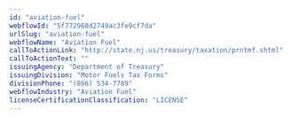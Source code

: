 ```yaml
---
id: "aviation-fuel"
webflowId: "5f772968d2749ac3fe9cf7da"
urlSlug: "aviation-fuel"
webflowName: "Aviation Fuel"
callToActionLink: "http://state.nj.us/treasury/taxation/prntmf.shtml"
callToActionText: ""
issuingAgency: "Department of Treasury"
issuingDivision: "Motor Fuels Tax Forms"
divisionPhone: "(866) 534-7789"
webflowIndustry: "Aviation Fuel"
licenseCertificationClassification: "LICENSE"
---
```

